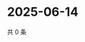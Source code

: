 # 2025-06-14

共 0 条

<!-- BEGIN ZHIHUVIDEO -->
<!-- 最后更新时间 Sat Jun 14 2025 16:13:43 GMT+0800 (China Standard Time) -->

<!-- END ZHIHUVIDEO -->
